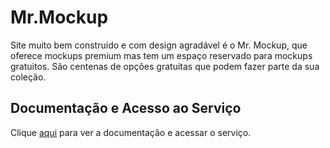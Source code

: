 # Mr.Mockup

Site muito bem construído e com design agradável é o Mr. Mockup, que oferece mockups premium mas tem um espaço reservado para mockups gratuitos. São centenas de opções gratuitas que podem fazer parte da sua coleção.

## Documentação e Acesso ao Serviço

Clique [aqui](https://mrmockup.com/freebies) para ver a documentação e acessar o serviço.